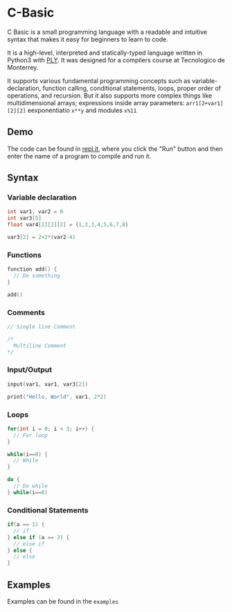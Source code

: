 # C-Basic
C Basic is a small programming language with a readable and intuitive syntax that makes it easy for beginners to learn to code.

It is a high-level, interpreted and statically-typed language written in Python3 with [PLY](https://www.dabeaz.com/ply/). It was designed for a compilers course at Tecnologico de Monterrey. 

It supports various fundamental programming concepts such as variable-declaration, function calling, conditional statements, loops, proper order of operations, and recursion. But it also supports more complex things like multidimensional arrays; expressions inside array parameters: `arr1[2+var1][2][2]` eexponentiatio `x**y` and modules `x%11`

## Demo
The code can be found in [repl.it](https://repl.it/@j_diegodiego/C-Basic), where you click the "Run" button and then enter the name of a program to compile and run it.

## Syntax

### Variable declaration
```c
int var1, var2 = 0 
int var3[5]
float var4[2][2][2] = {1,2,3,4,5,6,7,8}

var3[2] = 2+2*(var2-4)
```

### Functions
```c
function add() {
  // Do something
}

add()
```

### Comments
```c
// Single line Comment

/*
  Multiline Comment
*/
```

### Input/Output
```c
input(var1, var1, var3[2])

print("Hello, World", var1, 2*2)
```

### Loops
```c
for(int i = 0; i < 3; i++) {
  // For loop
}

while(i==0) {
  // While
}

do {
  // Do while
} while(i==0)
```

### Conditional Statements
```c
if(a == 1) {
  // if
} else if (a == 2) {
  // else if
} else {
  // else
}
```

## Examples
Examples can be found in the `examples` 
